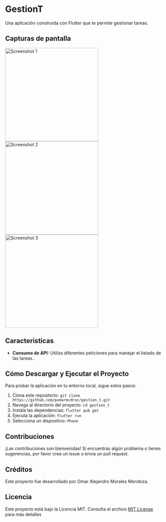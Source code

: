 # GestionT

Una aplicación construida con Flutter que te permite gestionar tareas.

## Capturas de pantalla

<img src="https://github.com/pomarmcdrac/gestion_t/assets/99893187/333a1639-00b9-4b3d-86a0-62d08c37ea36" alt="Screenshot 1" width="300"/>
<img src="https://github.com/pomarmcdrac/gestion_t/assets/99893187/ce6b98ba-5c30-4d55-89d2-791668642573" alt="Screenshot 2" width="300"/>
<img src="https://github.com/pomarmcdrac/gestion_t/assets/99893187/3177ff4e-4064-4d03-9ff0-3ca66e309d3b" alt="Screenshot 3" width="300"/>

## Caracteristicas

- **Consumo de API:** Utiliza diferentes peticiones para manejar el listado de las tareas..

## Cómo Descargar y Ejecutar el Proyecto

Para probar la aplicación en tu entorno local, sigue estos pasos:

1. Clona este repositorio: `git clone https://github.com/pomarmcdrac/gestion_t.git`
2. Navega al directorio del proyecto: `cd gestion_t`
3. Instala las dependencias: `flutter pub get`
4. Ejecuta la aplicación: `flutter run`
5. Selecciona un dispositivo: `Phone`

## Contribuciones

¡Las contribuciones son bienvenidas! Si encuentras algún problema o tienes sugerencias, por favor crea un issue o envía un pull request.

## Créditos

Este proyecto fue desarrollado por Omar Alejandro Morales Mendoza.

## Licencia

Este proyecto está bajo la Licencia MIT. Consulta el archivo [MIT License](LICENSE) para más detalles
